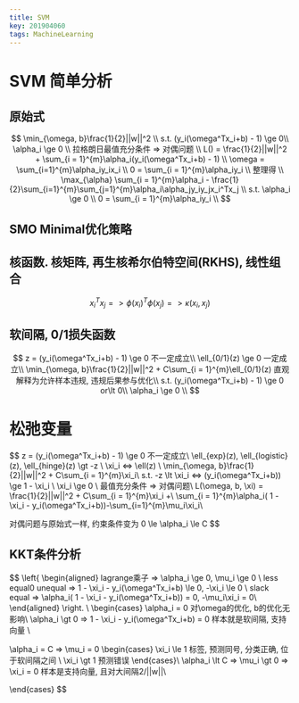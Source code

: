 ```yaml
---
title: SVM
key: 201904060
tags: MachineLearning
---
```


# SVM 简单分析

## 原始式

$$
\min_{\omega, b}\frac{1}{2}||w||^2 \\
s.t. (y_i(\omega^Tx_i+b) - 1) \ge 0\\
\alpha_i \ge 0 \\
拉格朗日最值充分条件 => 对偶问题 \\
L() = \frac{1}{2}||w||^2  + \sum_{i = 1}^{m}\alpha_i(y_i(\omega^Tx_i+b) - 1) \\
\omega = \sum_{i=1}^{m}\alpha_iy_ix_i \\
0 = \sum_{i = 1}^{m}\alpha_iy_i \\
整理得 \\
\max_{\alpha} \sum_{i = 1}^{m}\alpha_i - \frac{1}{2}\sum_{i=1}^{m}\sum_{j=1}^{m}\alpha_i\alpha_jy_iy_jx_i^Tx_j \\
s.t. \alpha_i \ge 0 \\
0 = \sum_{i = 1}^{m}\alpha_iy_i \\
$$

<!--more-->

## SMO Minimal优化策略

## 核函数. 核矩阵, 再生核希尔伯特空间(RKHS), 线性组合

$$
x_i^Tx_j => \phi(x_i)^T\phi(x_j) => \kappa(x_i, x_j)
$$

## 软间隔, 0/1损失函数

$$
z = (y_i(\omega^Tx_i+b) - 1)  \ge 0 不一定成立\\
\ell_{0/1}(z) \ge 0 一定成立\\
\min_{\omega, b}\frac{1}{2}||w||^2 + C\sum_{i = 1}^{m}\ell_{0/1}(z) 直观解释为允许样本违规, 违规后果参与优化\\
s.t. (y_i(\omega^Tx_i+b) - 1) \ge 0 or\lt 0\\
\alpha_i \ge 0 \\
$$

# 松弛变量

$$
z = (y_i(\omega^Tx_i+b) - 1)  \ge 0 不一定成立\\
\ell_{exp}(z), \ell_{logistic}(z), \ell_{hinge}(z) \gt -z \\
\xi_i <=> \ell(z) \\
\min_{\omega, b}\frac{1}{2}||w||^2 + C\sum_{i = 1}^{m}\xi_i\\
s.t. -z \lt \xi_i <=> (y_i(\omega^Tx_i+b)) \ge 1 - \xi_i \\
\xi_i \ge 0 \\
最值充分条件 => 对偶问题\\
L(\omega, b, \xi) = \frac{1}{2}||w||^2 + C\sum_{i = 1}^{m}\xi_i +\\
\sum_{i = 1}^{m}\alpha_i( 1 - \xi_i - y_i(\omega^Tx_i+b))-\sum_{i=1}^{m}\mu_i\xi_i\\

对偶问题与原始式一样, 约束条件变为 0 \le \alpha_i \le C
$$

## KKT条件分析

$$
\left\{
\begin{aligned}
lagrange乘子 => \alpha_i \ge 0, \mu_i \ge 0 \\
less equal0 unequal => 1 - \xi_i - y_i(\omega^Tx_i+b) \le 0, -\xi_i \le 0 \\
slack equal => \alpha_i( 1 - \xi_i - y_i(\omega^Tx_i+b)) = 0, -\mu_i\xi_i = 0\\
\end{aligned}
\right. \\
\begin{cases}
\alpha_i = 0 对\omega的优化, b的优化无影响\\ 
\alpha_i \gt 0 => 1 - \xi_i - y_i(\omega^Tx_i+b) = 0 样本就是软间隔, 支持向量 \\

\alpha_i = C  => \mu_i = 0 \begin{cases}
\xi_i \le 1 标签, 预测同号, 分类正确, 位于软间隔之间 \\
\xi_i \gt 1 预测错误
\end{cases}\\
\alpha_i \lt C => \mu_i \gt 0 => \xi_i = 0 样本是支持向量, 且对大间隔2/||w||\\

\end{cases}
$$

